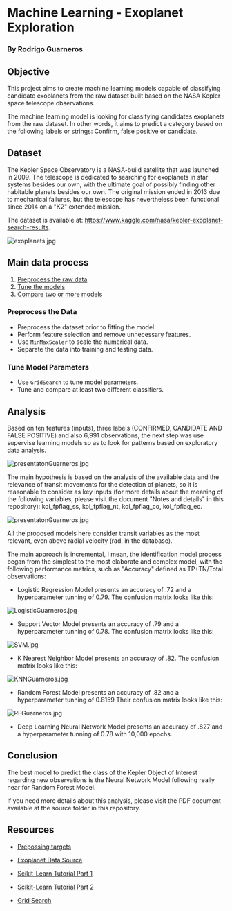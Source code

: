 # Machine Learning  - Exoplanet Exploration

### By Rodrigo Guarneros

## Objective

This project aims to create machine learning models capable of classifying candidate exoplanets from the raw dataset built based on the NASA Kepler space telescope observations.

The machine learning model is looking for classifying candidates exoplanets from the raw dataset. In other words, it aims to predict a category based on the following labels or strings: Confirm, false positive or candidate.

## Dataset

The Kepler Space Observatory is a NASA-build satellite that was launched in 2009. The telescope is dedicated to searching for exoplanets in star systems besides our own, with the ultimate goal of possibly finding other habitable planets besides our own. The original mission ended in 2013 due to mechanical failures, but the telescope has nevertheless been functional since 2014 on a "K2" extended mission.

The dataset is available at: https://www.kaggle.com/nasa/kepler-exoplanet-search-results.

![exoplanets.jpg](https://github.com/RodGuarneros/machine-learning-challenge/blob/main/Images/exoplanets.jpg)

## Main data process

1. [Preprocess the raw data](#Preprocessing)
2. [Tune the models](#Tune-Model-Parameters)
3. [Compare two or more models](#Evaluate-Model-Performance)

### Preprocess the Data

* Preprocess the dataset prior to fitting the model.
* Perform feature selection and remove unnecessary features.
* Use `MinMaxScaler` to scale the numerical data.
* Separate the data into training and testing data.

### Tune Model Parameters

* Use `GridSearch` to tune model parameters.
* Tune and compare at least two different classifiers.


## Analysis

Based on ten features (inputs), three labels (CONFIRMED, CANDIDATE AND FALSE POSITIVE) and also 6,991 observations, the next step was use supervise learning models so as to look for patterns based on exploratory data analysis.

![presentatonGuarneros.jpg](https://github.com/RodGuarneros/machine-learning-challenge/blob/main/Images/presentationGuarneros.png)

The main hypothesis is based on the analysis of the available data and the relevance of transit movements for the detection of planets, so it is reasonable to consider as key inputs (for more details about the meaning of the following variables, please visit the document "Notes and details" in this repository): koi_fpflag_ss, koi_fpflag_nt, koi_fpflag_co, koi_fpflag_ec.

![presentatonGuarneros.jpg](https://github.com/RodGuarneros/machine-learning-challenge/blob/main/Images/waystoGuarneros.jpg)

All the proposed models here consider transit variables as the most relevant, even above radial velocity (rad, in the database).

The main approach is incremental, I mean, the identification model process began from the simplest to the most elaborate and complex model, with the following performance metrics, such as "Accuracy" defined as TP+TN/Total observations: 

- Logistic Regression Model presents an accuracy of .72 and a hyperparameter tunning of 0.79. The confusion matrix looks like this:

![LogisticGuarneros.jpg](https://github.com/RodGuarneros/machine-learning-challenge/blob/main/Images/LogisticGuarneros.png)

- Support Vector Model presents an accuracy of .79 and a hyperparameter tunning of 0.78. The confusion matrix looks like this:

![SVM.jpg](https://github.com/RodGuarneros/machine-learning-challenge/blob/main/Images/SVM.png)

- K Nearest Neighbor Model presents an accuracy of .82. The confusion matrix looks like this:

![KNNGuarneros.jpg](https://github.com/RodGuarneros/machine-learning-challenge/blob/main/Images/KNNGuarneros.png)

- Random Forest Model presents an accuracy of .82 and a hyperparameter tunning of 0.8159 Their confusion matrix looks like this:

![RFGuarneros.jpg](https://github.com/RodGuarneros/machine-learning-challenge/blob/main/Images/RFGuarneros.png)

- Deep Learning Neural Network Model presents an accuracy of .827 and a hyperparameter tunning of 0.78 with 10,000 epochs. 


## Conclusion

The best model to predict the class of the Kepler Object of Interest regarding new observations is the Neural Network Model following really near for Random Forest Model. 

If you need more details about this analysis, please visit the PDF document available at the source folder in this repository.


## Resources

* [Prepossing targets](https://scikit-learn.org/stable/modules/preprocessing_targets.html#preprocessing-targets)

* [Exoplanet Data Source](https://www.kaggle.com/nasa/kepler-exoplanet-search-results)

* [Scikit-Learn Tutorial Part 1](https://www.youtube.com/watch?v=4PXAztQtoTg)

* [Scikit-Learn Tutorial Part 2](https://www.youtube.com/watch?v=gK43gtGh49o&t=5858s)

* [Grid Search](https://scikit-learn.org/stable/modules/grid_search.html)


